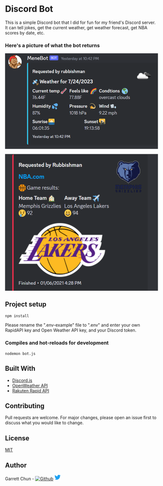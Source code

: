 # Discord Bot

This is a simple Discord bot that I did for fun for my friend's Discord server. It can tell jokes, get the current weather, get weather forecast, get NBA scores by date, etc.

### Here's a picture of what the bot returns

![WeatherForecast](./src/weatherScreenshot.png)

![NBAResults](./src/NBAScreenshot.png)

## Project setup

```
npm install
```

Please rename the ".env-example" file to ".env" and enter your own RapidAPI key and Open Weather API key, and your Discord token.

### Compiles and hot-reloads for development

```
nodemon bot.js
```

## Built With

- [Discord.js](https://discord.js.org/#/)
- [OpenWeather API](https://openweathermap.org/guide)
- [Rakuten Rapid API](https://english.api.rakuten.net/)

## Contributing

Pull requests are welcome. For major changes, please open an issue first to discuss what you would like to change.

## License

[MIT](https://choosealicense.com/licenses/mit/)

## Author

Garrett Chun - [![Github][1.1]][1] [![Twitter][1.2]][2]

[1.1]: http://i.imgur.com/9I6NRUm.png
[1.2]: ./src/twitter20.png
[1]: https://github.com/KapakahiCoder
[2]: http://www.twitter.com/KapakahiCoder
